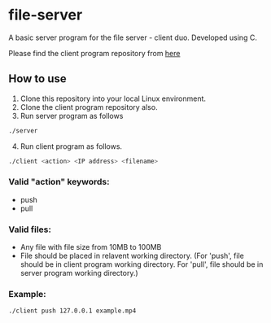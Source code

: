 # file-server
A basic server program for the file server - client duo. Developed using C.

Please find the client program repository from [here](https://github.com/lakizuru/file-client)

## How to use
1. Clone this repository into your local Linux environment.
2. Clone the client program repository also.
3. Run server program as follows
```bash
./server
```
4. Run client program as follows.
```bash
./client <action> <IP address> <filename>
```
### Valid "action" keywords:
- push
- pull

### Valid files:
- Any file with file size from 10MB to 100MB
- File should be placed in relavent working directory. (For 'push', file should be in client program working directory. For 'pull', file should be in server program working directory.)

### Example:
```
./client push 127.0.0.1 example.mp4
```
